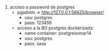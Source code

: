 1. acceso a password de postgres
   - pgadmin -> http://127.0.0.1:56625/browser/
     - usu: postgres
     - pass: 123456
   - acceso a la BD postgres dockerizada:
     - name container: postgresomar14
     - usu: postgres
     - pass: sasa